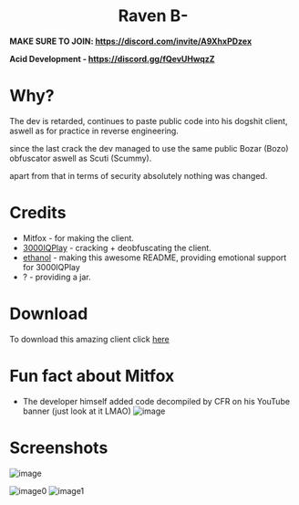 <h1 align="center">Raven B-</h1>

**MAKE SURE TO JOIN: https://discord.com/invite/A9XhxPDzex**

**Acid Development - https://discord.gg/fQevUHwqzZ**

# Why?
The dev is retarded, continues to paste public code into his dogshit client, aswell as for practice in reverse engineering.

since the last crack the dev managed to use the same public Bozar (Bozo) obfuscator aswell as Scuti (Scummy).

apart from that in terms of security absolutely nothing was changed.

[3000IQPlayA]: https://github.com/3000IQPlay
[ethanolA]: https://github.com/eurquake

[download]: https://github.com/Cool-Cracking-Team/RavenB-/raw/main/RavenBMinus-Cracked.jar

# Credits
- Mitfox - for making the client.
- [3000IQPlay][3000IQPlayA] - cracking + deobfuscating the client.
- [ethanol][ethanolA] - making this awesome README, providing emotional support for 3000IQPlay
- ? - providing a jar.

# Download
To download this amazing client click [here][download] 

# Fun fact about Mitfox
- The developer himself added code decompiled by CFR on his YouTube banner (just look at it LMAO)
![image](https://cdn.discordapp.com/attachments/1136019954571948073/1137480158161412177/image.png)

# Screenshots
![image](https://github.com/Cool-Cracking-Team/RavenB-/blob/main/image.png)

![image0](https://github.com/Cool-Cracking-Team/RavenB-/blob/main/discord.png)
![image1](https://github.com/Cool-Cracking-Team/RavenB-/blob/main/image1.png)


